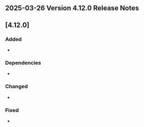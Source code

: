 ## 2025-03-26 Version 4.12.0 Release Notes

## [4.12.0]
### Added
-

### Dependencies
- 

### Changed
* 

### Fixed
* 
